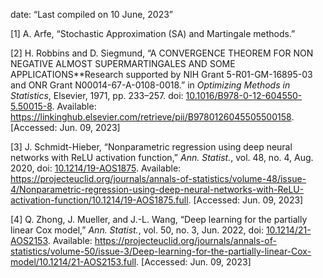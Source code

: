 date: “Last compiled on 10 June, 2023”

<div id="refs" class="references csl-bib-body">

<div id="ref-arfeStochasticApproximationSA" class="csl-entry">

<span class="csl-left-margin">\[1\] </span><span
class="csl-right-inline">A. Arfe, “Stochastic Approximation (SA) and
Martingale methods.”</span>

</div>

<div id="ref-robbinsCONVERGENCETHEOREMNON1971" class="csl-entry">

<span class="csl-left-margin">\[2\] </span><span
class="csl-right-inline">H. Robbins and D. Siegmund, “A CONVERGENCE
THEOREM FOR NON NEGATIVE ALMOST SUPERMARTINGALES AND SOME
APPLICATIONS\*\*Research supported by NIH Grant 5-R01-GM-16895-03 and
ONR Grant N00014-67-A-0108-0018.” in *Optimizing Methods in Statistics*,
Elsevier, 1971, pp. 233–257. doi:
[10.1016/B978-0-12-604550-5.50015-8](https://doi.org/10.1016/B978-0-12-604550-5.50015-8).
Available:
<https://linkinghub.elsevier.com/retrieve/pii/B9780126045505500158>.
\[Accessed: Jun. 09, 2023\]</span>

</div>

<div id="ref-schmidt-hieberNonparametricRegressionUsing2020"
class="csl-entry">

<span class="csl-left-margin">\[3\] </span><span
class="csl-right-inline">J. Schmidt-Hieber, “Nonparametric regression
using deep neural networks with ReLU activation function,” *Ann.
Statist.*, vol. 48, no. 4, Aug. 2020, doi:
[10.1214/19-AOS1875](https://doi.org/10.1214/19-AOS1875). Available:
<https://projecteuclid.org/journals/annals-of-statistics/volume-48/issue-4/Nonparametric-regression-using-deep-neural-networks-with-ReLU-activation-function/10.1214/19-AOS1875.full>.
\[Accessed: Jun. 09, 2023\]</span>

</div>

<div id="ref-zhongDeepLearningPartially2022" class="csl-entry">

<span class="csl-left-margin">\[4\] </span><span
class="csl-right-inline">Q. Zhong, J. Mueller, and J.-L. Wang, “Deep
learning for the partially linear Cox model,” *Ann. Statist.*, vol. 50,
no. 3, Jun. 2022, doi:
[10.1214/21-AOS2153](https://doi.org/10.1214/21-AOS2153). Available:
<https://projecteuclid.org/journals/annals-of-statistics/volume-50/issue-3/Deep-learning-for-the-partially-linear-Cox-model/10.1214/21-AOS2153.full>.
\[Accessed: Jun. 09, 2023\]</span>

</div>

</div>
